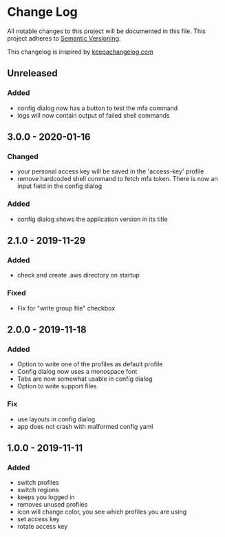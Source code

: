 # Change Log

All notable changes to this project will be documented in this file.
This project adheres to [Semantic Versioning](http://semver.org/).

This changelog is inspired by [keepachangelog.com](http://http://keepachangelog.com/de/)

## Unreleased

### Added
- config dialog now has a button to test the mfa command
- logs will now contain output of failed shell commands 

## 3.0.0 - 2020-01-16

### Changed
- your personal access key will be saved in the 'access-key' profile
- remove hardcoded shell command to fetch mfa token. There is now an input field in the config dialog

### Added
- config dialog shows the application version in its title

## 2.1.0 - 2019-11-29

### Added
- check and create .aws directory on startup

### Fixed
- Fix for "write group file" checkbox

## 2.0.0 - 2019-11-18

### Added
- Option to write one of the profiles as default profile
- Config dialog now uses a monospace font
- Tabs are now somewhat usable in config dialog
- Option to write support files

### Fix
- use layouts in config dialog
- app does not crash with malformed config yaml

## 1.0.0 - 2019-11-11

### Added
- switch profiles 
- switch regions
- keeps you logged in
- removes unused profiles  
- icon will change color, you see which profiles you are using
- set access key
- rotate access key
